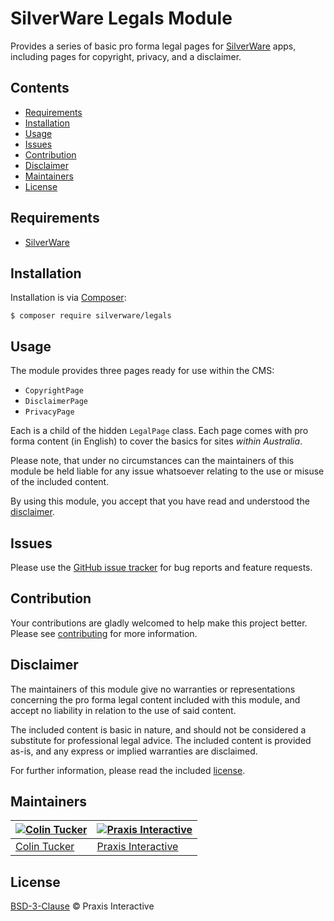 # SilverWare Legals Module

Provides a series of basic pro forma legal pages for [SilverWare][silverware] apps, including
pages for copyright, privacy, and a disclaimer.

## Contents

- [Requirements](#requirements)
- [Installation](#installation)
- [Usage](#usage)
- [Issues](#issues)
- [Contribution](#contribution)
- [Disclaimer](#disclaimer)
- [Maintainers](#maintainers)
- [License](#license)

## Requirements

- [SilverWare][silverware]

## Installation

Installation is via [Composer][composer]:

```
$ composer require silverware/legals
```

## Usage

The module provides three pages ready for use within the CMS:

- `CopyrightPage`
- `DisclaimerPage`
- `PrivacyPage`

Each is a child of the hidden `LegalPage` class. Each page comes with
pro forma content (in English) to cover the basics for sites *within Australia*.

Please note, that under no circumstances can the maintainers of this module be held
liable for any issue whatsoever relating to the use or misuse of the included content.

By using this module, you accept that you have read and understood the
[disclaimer](#disclaimer).

## Issues

Please use the [GitHub issue tracker][issues] for bug reports and feature requests.

## Contribution

Your contributions are gladly welcomed to help make this project better.
Please see [contributing](CONTRIBUTING.md) for more information.

## Disclaimer

The maintainers of this module give no warranties or representations concerning the
pro forma legal content included with this module, and accept no liability in relation
to the use of said content.

The included content is basic in nature, and should not be considered a substitute for
professional legal advice. The included content is provided as-is, and any express or
implied warranties are disclaimed.

For further information, please read the included [license](LICENSE.md).

## Maintainers

[![Colin Tucker](https://avatars3.githubusercontent.com/u/1853705?s=144)](https://github.com/colintucker) | [![Praxis Interactive](https://avatars2.githubusercontent.com/u/1782612?s=144)](http://www.praxis.net.au)
---|---
[Colin Tucker](https://github.com/colintucker) | [Praxis Interactive](http://www.praxis.net.au)

## License

[BSD-3-Clause](LICENSE.md) &copy; Praxis Interactive

[silverware]: https://github.com/praxisnetau/silverware
[composer]: https://getcomposer.org
[issues]: https://github.com/praxisnetau/silverware-legals/issues
